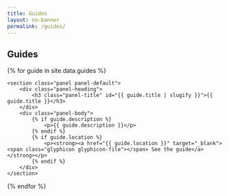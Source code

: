 ```yaml
---
title: Guides
layout: no-banner
permalink: /guides/
---
```


<h2>Guides</h2>

{% for guide in site.data.guides %}

	<section class="panel panel-default">
		<div class="panel-heading">
			<h3 class="panel-title" id="{{ guide.title | slugify }}">{{ guide.title }}</h3>
		</div>
		<div class="panel-body">
			{% if guide.description %}
				<p>{{ guide.description }}</p>
			{% endif %}
			{% if guide.location %}
				<p><strong><a href="{{ guide.location }}" target="_blank"><span class="glyphicon glyphicon-file"></span> See the guide</a></strong></p>
			{% endif %}
		</div>
	</section>

{% endfor %}
